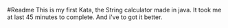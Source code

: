 #Readme
This is my first Kata, the String calculator made in java. It took me at last 45 minutes to complete. And i've to got it better.
